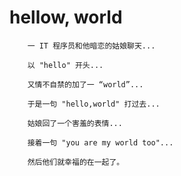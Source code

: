# hellow, world

        一 IT 程序员和他暗恋的姑娘聊天...

        以 "hello" 开头...

        又情不自禁的加了一 “world”...

        于是一句 "hello,world" 打过去...

        姑娘回了一个害羞的表情...

        接着一句 "you are my world too"...

        然后他们就幸福的在一起了。

